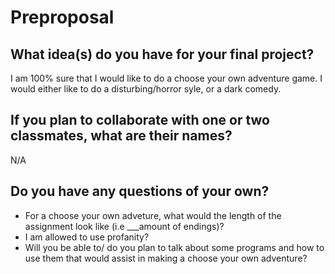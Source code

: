 # Preproposal

## What idea(s) do you have for your final project?

I am 100% sure that I would like to do a choose your own adventure game.
I would either like to do a disturbing/horror syle, or a dark comedy.

## If you plan to collaborate with one or two classmates, what are their names?

N/A

## Do you have any questions of your own?

- For a choose your own adveture, what would the length of the assignment look like
(i.e ___amount of endings)?
- I am allowed to use profanity?
- Will you be able to/ do you plan to talk about some programs and how to use them that would assist
in making a choose your own adventure? 
